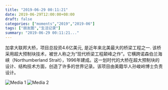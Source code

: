 ```yaml
---
title: "2019-06-29 00:11:21"
date: 2019-06-29T12:00:00+08:00
draft: false
categories: ["moments","2019","2019-06"]
tags: ["朋友圈","生活记录"]
summary: "2019-06-29 00:11:21..."
---
```


加拿大联邦大桥，项目总投资4.6亿美元, 是近年来北美最大的桥梁工程之一. 该桥采用超大预制块技术，被世人称之为“现代桥梁工程颠峰之作”。它横跨诺森伯兰海峡（Northumberland Strait），1996年建成。这一划时代的大桥在超大预制块的设计、结构技术方面，创造了许多的世界记录。该项目由美籍华人孙峻岭博士负责设计。

![Media 1](/Moments/photos/2019-06-29/201906290011210.jpg)
![Media 2](/Moments/photos/2019-06-29/201906290011211.jpg)

